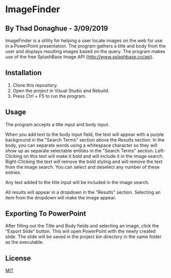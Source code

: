 # ImageFinder
## By Thad Donaghue - 3/09/2019

ImageFinder is a utility for helping a user locate images on the web for use in a PowerPoint presentation. The program gathers a title and body from the user and displays resulting images based on the query. The program makes use of the free SplashBase Image API (http://www.splashbase.co/api).

## Installation

1. Clone this repository.
2. Open the project in Visual Studio and Rebuild.
3. Press Ctrl + F5 to run the program.


## Usage

The program accepts a title input and body input. 

When you add text to the body input field, the text will appear with a purple background in the "Search Terms" section above the Results section. In the body, you can separate words using a whitespace character so they will show up as separate selectable entities in the "Search Terms" section. Left-Clicking on this text will make it bold and will include it in the image search. Right-Clicking the text will remove the bold styling and will remove the text from the image search. You can select and deselect any number of these entries. 

Any text added to the title input will be included in the image search.

All results will appear in a dropdown in the "Results" section. Selecting an item from the dropdown will make the image appear.

## Exporting To PowerPoint

After filling out the Title and Body fields and selecting an image, click the "Export Slide" button. This will open PowerPoint with the newly created slide. The slide will be saved in the project bin directory in the same folder as the executable.

## License
[MIT](https://choosealicense.com/licenses/mit/)
